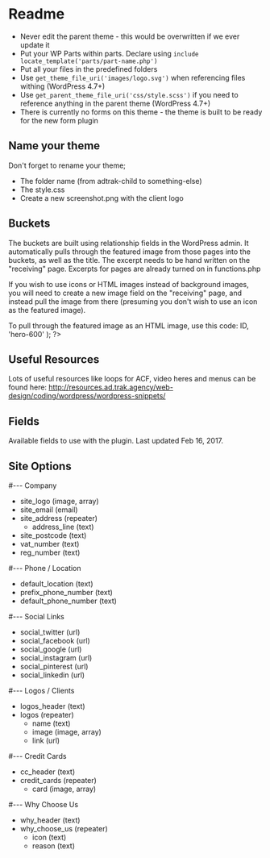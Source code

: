 # Readme
- Never edit the parent theme - this would be overwritten if we ever update it
- Put your WP Parts within parts. Declare using `include locate_template('parts/part-name.php')`
- Put all your files in the predefined folders
- Use `get_theme_file_uri('images/logo.svg')` when referencing files withing (WordPress 4.7+)
- Use `get_parent_theme_file_uri('css/style.scss')` if you need to reference anything in the parent theme (WordPress 4.7+)
- There is currently no forms on this theme - the theme is built to be ready for the new form plugin

## Name your theme
Don't forget to rename your theme;
- The folder name (from adtrak-child to something-else)
- The style.css
- Create a new screenshot.png with the client logo

## Buckets	
The buckets are built using relationship fields in the WordPress admin. It automatically pulls through the featured image from those pages into the buckets, as well as the title. The excerpt needs to be hand written on the "receiving" page. Excerpts for pages are already turned on in functions.php

If you wish to use icons or HTML images instead of background images, you will need to create a new image field on the "receiving" page, and instead pull the image from there (presuming you don't wish to use an icon as the featured image).

To pull through the featured image as an HTML image, use this code: <?php echo get_the_post_thumbnail( $p->ID, 'hero-600' ); ?>

## Useful Resources
Lots of useful resources like loops for ACF, video heres and menus can be found here: http://resources.ad.trak.agency/web-design/coding/wordpress/wordpress-snippets/

## Fields
Available fields to use with the plugin. Last updated Feb 16, 2017.

## Site Options

#--- Company
* site_logo (image, array)
* site_email (email)
* site_address (repeater)
	* address_line (text)
* site_postcode (text)
* vat_number (text)
* reg_number (text)

#--- Phone / Location
* default_location (text)
* prefix_phone_number (text)
* default_phone_number (text)

#--- Social Links
* social_twitter (url)
* social_facebook (url)
* social_google (url)
* social_instagram (url)
* social_pinterest (url)
* social_linkedin (url)

#--- Logos / Clients
* logos_header (text)
* logos (repeater)
	* name (text)
	* image (image, array)
	* link (url)

#--- Credit Cards
* cc_header (text)
* credit_cards (repeater)
	* card (image, array)

#--- Why Choose Us
* why_header (text)
* why_choose_us (repeater)
	* icon (text)
	* reason (text)